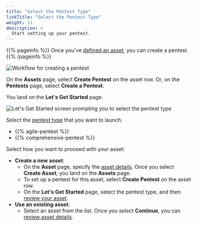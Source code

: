 ```yaml
---
title: "Select the Pentest Type"
linkTitle: "Select the Pentest Type"
weight: 11
description: >
  Start setting up your pentest.
---
```


{{% pageinfo %}}
Once you've [defined an asset](/getting-started/assets/), you can create a pentest.
{{% /pageinfo %}}

![Workflow for creating a pentest](/gsg/CreatePentestFlowStage2.png "Workflow for creating a pentest")
<br>

On the **Assets** page, select **Create Pentest** on the asset row. Or, on the **Pentests** page, select **Create a Pentest**.

You land on the **Let's Get Started** page.

![Let's Get Started screen prompting you to select the pentest type](/gsg/LetsGetStarted.png "Let's Get Started screen prompting you to select the pentest type")

Select the [pentest type](/platform-deep-dive/pentests/pentest-types/) that you want to launch.

- {{% agile-pentest %}}
- {{% comprehensive-pentest %}}

Select how you want to proceed with your asset:

- **Create a new asset**:
  - On the **Asset** page, specify the [asset details](/getting-started/assets/#asset-details). Once you select **Create Asset**, you land on the **Assets** page.
  - To set up a pentest for this asset, select **Create Pentest** on the asset row.
  - On the **Let's Get Started** page, select the pentest type, and then [review your asset](/getting-started/review-asset/).
- **Use an existing asset**:
  - Select an asset from the list. Once you select **Continue**, you can [review asset details](/getting-started/review-asset/).
